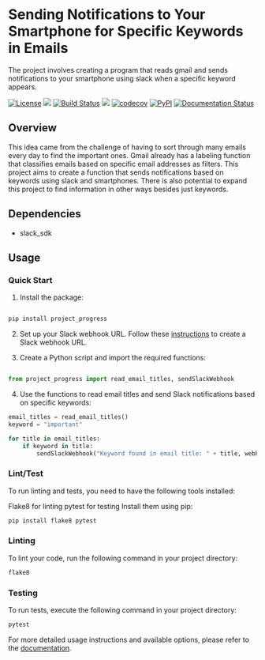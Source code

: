 # Sending Notifications to Your Smartphone for Specific Keywords in Emails
The project involves creating a program that reads gmail and sends notifications to your smartphone using slack when a specific keyword appears.

[![License](https://img.shields.io/badge/License-Apache_2.0-blue.svg)](https://opensource.org/licenses/Apache-2.0)
![](https://img.shields.io/github/issues/kw9212/project_2023)
[![Build Status](https://github.com/kw9212/project_2023/workflows/Build%20Status/badge.svg?branch=main)](https://github.com/kw9212/project_2023/actions?query=workflow%3A%22Build+Status%22)
![](https://github.com/kw9212/project_2023/actions/workflows/build.yml/badge.svg)
[![codecov](https://codecov.io/github/kw9212/project_2023/branch/main/graph/badge.svg?token=05c337ef-226f-41c3-b136-0fe9842b5192)](https://app.codecov.io/gh/kw9212/project_2023)
[![PyPI](https://img.shields.io/pypi/v/project-2023)](https://pypi.org/project/project-2023/)
[![Documentation Status](https://readthedocs.org/projects/project-2023/badge/?version=latest)](https://project-2023.readthedocs.io/en/latest/?badge=latest)


Overview
--------

This idea came from the challenge of having to sort through many emails every day to find the important ones. Gmail already has a labeling function that classifies emails based on specific email addresses as filters. This project aims to create a function that sends notifications based on keywords using slack and smartphones. There is also potential to expand this project to find information in other ways besides just keywords.


Dependencies
------------

- slack_sdk

Usage
-----

### Quick Start

1. Install the package:

```python

pip install project_progress

```

2. Set up your Slack webhook URL. Follow these [instructions](./documentation.md) to create a Slack webhook URL.

3. Create a Python script and import the required functions:

```python

from project_progress import read_email_titles, sendSlackWebhook

```

4. Use the functions to read email titles and send Slack notifications based on specific keywords:

```python
email_titles = read_email_titles()
keyword = "important"

for title in email_titles:
    if keyword in title:
        sendSlackWebhook("Keyword found in email title: " + title, webhook_url)
```

### Lint/Test
To run linting and tests, you need to have the following tools installed:

Flake8 for linting
pytest for testing
Install them using pip:

```python
pip install flake8 pytest
```

### Linting
To lint your code, run the following command in your project directory:

```python
flake8
```

### Testing
To run tests, execute the following command in your project directory:

```python
pytest
```
For more detailed usage instructions and available options, please refer to the [documentation](./documentation.md).
